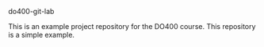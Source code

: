do400-git-lab


This is an example project repository for the DO400 course.
This repository is a simple example.
